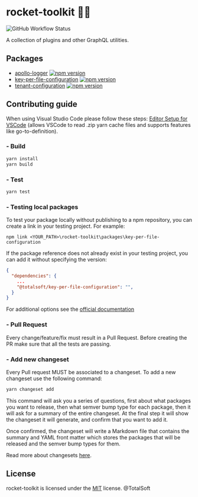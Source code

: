 # rocket-toolkit 👩‍🔧 

![GitHub Workflow Status](https://img.shields.io/github/workflow/status/osstotalsoft/rocket-toolkit/npm-publish)

A collection of plugins and other GraphQL utilities.

## Packages
  - [apollo-logger](./packages/apollo-logger#readme) [![npm version](https://badge.fury.io/js/@totalsoft%2Fapollo-logger.svg)](https://badge.fury.io/js/@totalsoft%2Fapollo-logger)
  - [key-per-file-configuration](./packages/key-per-file-configuration#readme) [![npm version](https://badge.fury.io/js/@totalsoft%2Fkey-per-file-configuration.svg)](https://badge.fury.io/js/@totalsoft%2Fkey-per-file-configuration)
  - [tenant-configuration](./packages/tenant-configuration#readme) [![npm version](https://badge.fury.io/js/@totalsoft%2Ftenant-configuration.svg)](https://badge.fury.io/js/@totalsoft%2Ftenant-configuration)

## Contributing guide
When using Visual Studio Code please follow these steps: [Editor Setup for VSCode](https://yarnpkg.com/getting-started/editor-sdks#vscode) (allows VSCode to read .zip yarn cache files and supports features like go-to-definition).
### - Build
```javascript
yarn install
yarn build
```
### - Test
```javascript
yarn test
```

### - Testing local packages
To test your package locally without publishing to a npm repository, you can create a link in your testing project. For example:
```shell
npm link <YOUR_PATH>\rocket-toolkit\packages\key-per-file-configuration
```

If the package reference does not already exist in your testing project, you can add it without specifying the version:
```json
{
  "dependencies": {
    ...
    "@totalsoft/key-per-file-configuration": "",
  }
}
```
For additional options see the [official documentation](https://docs.npmjs.com/cli/v8/commands/npm-link)

### - Pull Request
Every change/feature/fix must result in a Pull Request. Before creating the PR make sure that all the tests are passing.

### - Add new changeset
Every Pull request MUST be associated to a changeset. To add a new changeset use the following command: 
```javascript
yarn changeset add
```
This command will ask you a series of questions, first about what packages you want to release, then what semver bump type for each package, then it will ask for a summary of the entire changeset. At the final step it will show the changeset it will generate, and confirm that you want to add it.

Once confirmed, the changeset will write a Markdown file that contains the summary and YAML front matter which stores the packages that will be released and the semver bump types for them.

Read more about changesets [here](https://github.com/changesets/changesets/blob/main/docs/adding-a-changeset.md).

## License
rocket-toolkit is licensed under the [MIT](LICENSE) license. @TotalSoft

